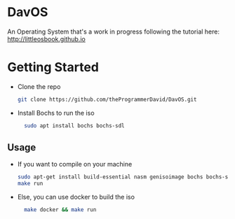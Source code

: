 # DavOS
An Operating System that's a work in progress following the tutorial here: http://littleosbook.github.io

# Getting Started
- Clone the repo 
    ```bash
    git clone https://github.com/theProgrammerDavid/DavOS.git
    ```
- Install Bochs to run the iso
  ```bash
    sudo apt install bochs bochs-sdl
  ```
## Usage


- If you want to compile on your machine
    ```bash
    sudo apt-get install build-essential nasm genisoimage bochs bochs-sdl
    make run
    ```
- Else, you can use docker to build the iso
  ```bash
    make docker && make run
  ```

